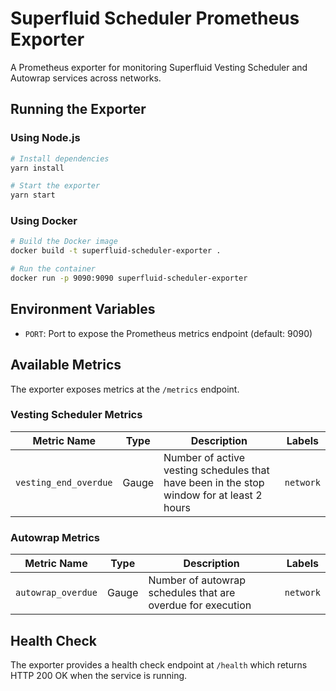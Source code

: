 # Superfluid Scheduler Prometheus Exporter

A Prometheus exporter for monitoring Superfluid Vesting Scheduler and Autowrap services across networks.

## Running the Exporter

### Using Node.js

```bash
# Install dependencies
yarn install

# Start the exporter
yarn start
```

### Using Docker

```bash
# Build the Docker image
docker build -t superfluid-scheduler-exporter .

# Run the container
docker run -p 9090:9090 superfluid-scheduler-exporter
```

## Environment Variables

- `PORT`: Port to expose the Prometheus metrics endpoint (default: 9090)

## Available Metrics

The exporter exposes metrics at the `/metrics` endpoint.

### Vesting Scheduler Metrics

| Metric Name | Type | Description | Labels |
|------------|------|-------------|--------|
| `vesting_end_overdue` | Gauge | Number of active vesting schedules that have been in the stop window for at least 2 hours | `network` |

### Autowrap Metrics

| Metric Name | Type | Description | Labels |
|------------|------|-------------|--------|
| `autowrap_overdue` | Gauge | Number of autowrap schedules that are overdue for execution | `network` |

## Health Check

The exporter provides a health check endpoint at `/health` which returns HTTP 200 OK when the service is running. 